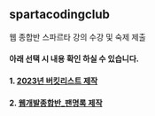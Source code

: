 ## spartacodingclub
웹 종합반 스파르타 강의 수강 및 숙제 제출
<div></div>

#### 아래 선택 시 내용 확인 하실 수 있습니다.

#### 1. [2023년 버킷리스트 제작](https://github.com/heeye-log/spartacodingclub/blob/main/bucketlist_site/README.md)
#### 2. [웹개발종합반_팬명록 제작](https://github.com/heeye-log/spartacodingclub/blob/main/homework/P_homework/README.md)
